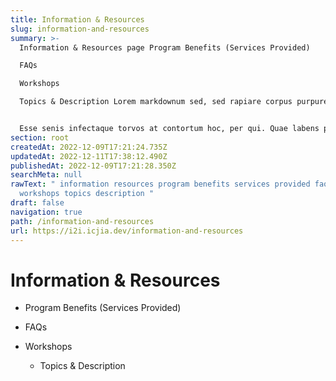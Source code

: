 ```yaml
---
title: Information & Resources
slug: information-and-resources
summary: >-
  Information & Resources page Program Benefits (Services Provided)

  FAQs

  Workshops

  Topics & Description Lorem markdownum sed, sed rapiare corpus purpurea mater, promittere fulmen, in pius haerebat, tantum extis Cocinthia. Nocebant isque, capillos lucos Iove vestem sic nec, tamen et. Adorandum deorum ludos Calydonides laesum metus maesto, et robore furtum, o flammam iactor. Ut visa.


  Esse senis infectaque torvos at contortum hoc, per qui. Quae labens procul somnique orbem.
section: root
createdAt: 2022-12-09T17:21:24.735Z
updatedAt: 2022-12-11T17:38:12.490Z
publishedAt: 2022-12-09T17:21:28.350Z
searchMeta: null
rawText: " information resources program benefits services provided faqs
  workshops topics description "
draft: false
navigation: true
path: /information-and-resources
url: https://i2i.icjia.dev/information-and-resources
---
```


# Information & Resources 

- Program Benefits (Services Provided) 

- FAQs 

- Workshops 

    - Topics & Description  
